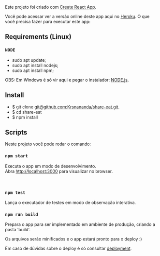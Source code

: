 Este projeto foi criado com [Create React App](https://github.com/facebook/create-react-app). <br />

Você pode acessar ver a versão online deste app aqui no [Heroku](http://share-eat.herokuapp.com.br).
O que você precisa fazer para executar este app:

## Requirements (Linux)

### `NODE`

* sudo apt update;
* sudo apt install nodejs;
* sudo apt install npm;

OBS: Em Windows é só vir aqui e pegar o instalador: [NODE.js](http://nodejs.org/).

## Install

- $ git clone [git@github.com:Krsnananda/share-eat.git](git@github.com:Krsnananda/share-eat.git).
- $ cd share-eat
- $ npm install 

## Scripts

Neste projeto você pode rodar o comando:

### `npm start`

Executa o app em modo de desenvolvimento. <br />
Abra [http://localhost:3000](http://localhost:3000) para visualizar no browser.

<br />

### `npm test`

Lança o executador de testes em modo de observação interativa. <br />

### `npm run build`

Prepara o app para ser implementado em ambiente de produção, criando a pasta 'build'. <br />

Os arquivos serão minificados e o app estará pronto para o deploy :)

Em caso de dúvidas sobre o deploy é só consultar [deployment](https://facebook.github.io/create-react-app/docs/deployment).

